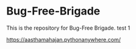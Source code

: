 # Bug-Free-Brigade
This is the repository for Bug-Free Brigade. 
test 1

https://aasthamahajan.pythonanywhere.com/
  
